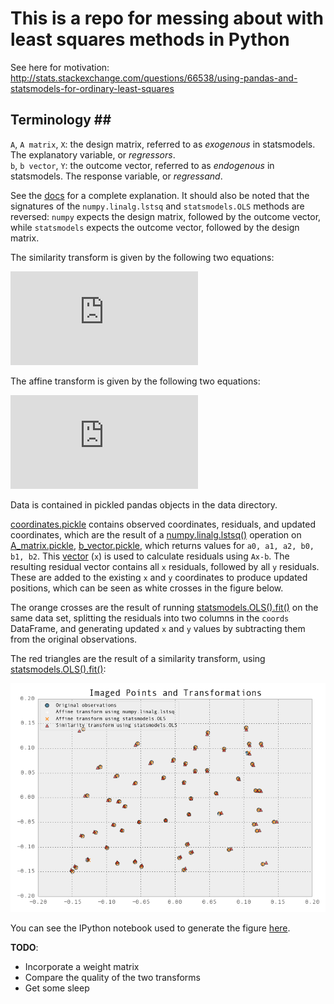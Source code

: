 # This is a repo for messing about with least squares methods in Python #

See here for motivation: http://stats.stackexchange.com/questions/66538/using-pandas-and-statsmodels-for-ordinary-least-squares

## Terminology ##
`A`, `A matrix`, `X`: the design matrix, referred to as *exogenous* in statsmodels. The explanatory variable, or *regressors*.  
`b`, `b vector`, `Y`: the outcome vector, referred to as *endogenous* in statsmodels. The response variable, or *regressand*.  

See the [docs](http://statsmodels.sourceforge.net/devel/endog_exog.html) for a complete explanation.
It should also be noted that the signatures of the `numpy.linalg.lstsq` and `statsmodels.OLS` methods are reversed: `numpy` expects the design matrix, followed by the outcome vector, while `statsmodels` expects the outcome vector, followed by the design matrix.

The similarity transform is given by the following two equations:

![similarity](http://latex.codecogs.com/png.latex?f_i%28a%2C%20b%2C%20%5CDelta%7Bx%7D%29%20%3D%20ax_i-by_i&plus;%5CDelta%7Bx%7D%5C%5C%20f_i%28a%2C%20b%2C%20%5CDelta%7By%7D%29%20%3D%20bx_i&plus;ay_i&plus;%5CDelta%7By%7D "Similarity Transform")

The affine transform is given by the following two equations:

![affine](http://latex.codecogs.com/png.latex?f_i%28a_0%2Ca_1%2Ca_2%29%20%3D%20a_0&plus;a_1x_i&plus;a_2y_i%5C%5C%20f_i%28b_0%2Cb_1%2Cb_2%29%20%3D%20b_0&plus;b_1x_i&plus;b_2y_i "Affine Transform")

Data is contained in pickled pandas objects in the data directory.

[coordinates.pickle](data/coordinates.pickle) contains observed coordinates, residuals, and updated coordinates, which are the result of a [numpy.linalg.lstsq()](http://docs.scipy.org/doc/numpy/reference/generated/numpy.linalg.lstsq.html) operation on [A_matrix.pickle](data/A_matrix.pickle), [b_vector.pickle](data/b_vector.pickle), which returns values for `a0, a1, a2, b0, b1, b2`. This [vector](data/params.pickle) (`x`) is used to calculate residuals using `Ax-b`. The resulting residual vector contains all `x` residuals, followed by all `y` residuals. These are added to the existing `x` and `y` coordinates to produce updated positions, which can be seen as white crosses in the figure below.

The orange crosses are the result of running [statsmodels.OLS().fit()](http://statsmodels.sourceforge.net/devel/generated/statsmodels.regression.linear_model.OLS.html#statsmodels.regression.linear_model.OLS) on the same data set, splitting the residuals into two columns in the `coords` DataFrame, and generating updated `x` and `y` values by subtracting them from the original observations.

The red triangles are the result of a similarity transform, using [statsmodels.OLS().fit()](http://statsmodels.sourceforge.net/devel/generated/statsmodels.regression.linear_model.OLS.html#statsmodels.regression.linear_model.OLS):

![results](results.png "Least Squares Fit Results of an Affine Transformation")

You can see the IPython notebook used to generate the figure [here](http://nbviewer.ipython.org/urls/raw.github.com/urschrei/linalg/master/statsmodels.ipynb).

**TODO**:
- Incorporate a weight matrix
- Compare the quality of the two transforms
- Get some sleep
